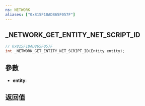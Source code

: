 ```yaml
---
ns: NETWORK
aliases: ["0x815F18AD865F057F"]
---
```

## _NETWORK_GET_ENTITY_NET_SCRIPT_ID

```c
// 0x815F18AD865F057F
int _NETWORK_GET_ENTITY_NET_SCRIPT_ID(Entity entity);
```


## 參數
* **entity**: 

## 返回值
